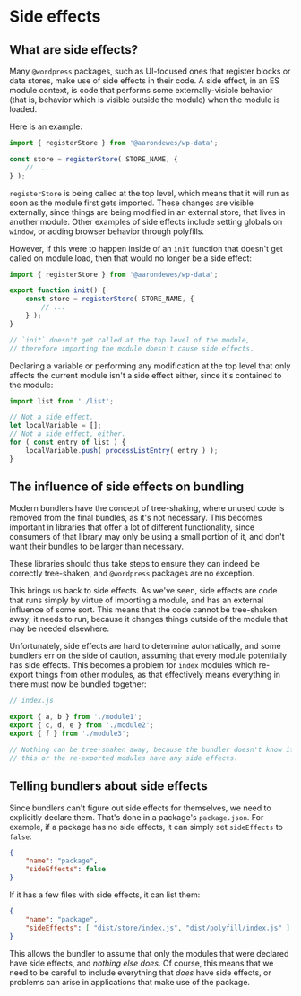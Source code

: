# Side effects

## What are side effects?

Many `@wordpress` packages, such as UI-focused ones that register blocks or data stores, make use of side effects in their code. A side effect, in an ES module context, is code that performs some externally-visible behavior (that is, behavior which is visible outside the module) when the module is loaded.

Here is an example:

```js
import { registerStore } from '@aarondewes/wp-data';

const store = registerStore( STORE_NAME, {
	// ...
} );
```

`registerStore` is being called at the top level, which means that it will run as soon as the module first gets imported. These changes are visible externally, since things are being modified in an external store, that lives in another module. Other examples of side effects include setting globals on `window`, or adding browser behavior through polyfills.

However, if this were to happen inside of an `init` function that doesn't get called on module load, then that would no longer be a side effect:

```js
import { registerStore } from '@aarondewes/wp-data';

export function init() {
	const store = registerStore( STORE_NAME, {
		// ...
	} );
}

// `init` doesn't get called at the top level of the module,
// therefore importing the module doesn't cause side effects.
```

Declaring a variable or performing any modification at the top level that only affects the current module isn't a side effect either, since it's contained to the module:

```js
import list from './list';

// Not a side effect.
let localVariable = [];
// Not a side effect, either.
for ( const entry of list ) {
	localVariable.push( processListEntry( entry ) );
}
```

## The influence of side effects on bundling

Modern bundlers have the concept of tree-shaking, where unused code is removed from the final bundles, as it's not necessary. This becomes important in libraries that offer a lot of different functionality, since consumers of that library may only be using a small portion of it, and don't want their bundles to be larger than necessary.

These libraries should thus take steps to ensure they can indeed be correctly tree-shaken, and `@wordpress` packages are no exception.

This brings us back to side effects. As we've seen, side effects are code that runs simply by virtue of importing a module, and has an external influence of some sort. This means that the code cannot be tree-shaken away; it needs to run, because it changes things outside of the module that may be needed elsewhere.

Unfortunately, side effects are hard to determine automatically, and some bundlers err on the side of caution, assuming that every module potentially has side effects. This becomes a problem for `index` modules which re-export things from other modules, as that effectively means everything in there must now be bundled together:

```js
// index.js

export { a, b } from './module1';
export { c, d, e } from './module2';
export { f } from './module3';

// Nothing can be tree-shaken away, because the bundler doesn't know if
// this or the re-exported modules have any side effects.
```

## Telling bundlers about side effects

Since bundlers can't figure out side effects for themselves, we need to explicitly declare them. That's done in a package's `package.json`. For example, if a package has no side effects, it can simply set `sideEffects` to `false`:

```json
{
	"name": "package",
	"sideEffects": false
}
```

If it has a few files with side effects, it can list them:

```json
{
	"name": "package",
	"sideEffects": [ "dist/store/index.js", "dist/polyfill/index.js" ]
}
```

This allows the bundler to assume that only the modules that were declared have side effects, and _nothing else does_. Of course, this means that we need to be careful to include everything that _does_ have side effects, or problems can arise in applications that make use of the package.
